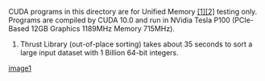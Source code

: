 CUDA programs in this directory are for Unified Memory [[1]](https://devblogs.nvidia.com/unified-memory-cuda-beginners/)[[2]](https://devblogs.nvidia.com/beyond-gpu-memory-limits-unified-memory-pascal/) testing only. Programs are compiled by CUDA 10.0 and run in NVidia Tesla P100 (PCIe-Based 12GB Graphics 1189MHz Memory 715MHz).

1. Thrust Library (out-of-place sorting) takes about 35 seconds to sort a large input dataset with 1 Billion 64-bit integers.

[image1]

[image1]: https://github.com/Sadort/HybridSort/tree/master/tests/UnifiedMemory/Thrust_UM_1G.png "Image 1"
